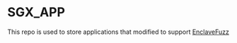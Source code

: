# SGX_APP

This repo is used to store applications that modified to support [EnclaveFuzz](https://github.com/LeoneChen/EnclaveFuzz)
